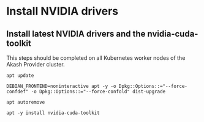 # Install NVIDIA drivers

## Install latest NVIDIA drivers and the nvidia-cuda-toolkit

This steps should be completed on all Kubernetes worker nodes of the Akash Provider cluster.

```
apt update

DEBIAN_FRONTEND=noninteractive apt -y -o Dpkg::Options::="--force-confdef" -o Dpkg::Options::="--force-confold" dist-upgrade

apt autoremove

apt -y install nvidia-cuda-toolkit
```
